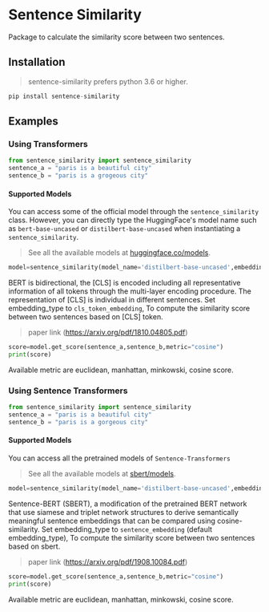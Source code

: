 # Sentence Similarity
Package to calculate the similarity score between two sentences.
## Installation
>sentence-similarity prefers python 3.6 or higher.
```python
pip install sentence-similarity
```
## Examples
### Using Transformers
```python
from sentence_similarity import sentence_similarity
sentence_a = "paris is a beautiful city"
sentence_b = "paris is a grogeous city"
```
#### Supported Models
You can access some of the official model through the `sentence_similarity` class. However, you can directly type the HuggingFace's model name such as `bert-base-uncased` or `distilbert-base-uncased` when instantiating a `sentence_similarity`.

> See all the available models at [huggingface.co/models](https://huggingface.co/transformers/pretrained_models.html).
```python
model=sentence_similarity(model_name='distilbert-base-uncased',embedding_type='cls_token_embedding')
```
BERT is bidirectional, the [CLS] is encoded including all representative information of all tokens through the multi-layer encoding procedure. The representation of [CLS] is individual in different sentences. 
Set embedding_type to `cls_token_embedding`, To compute the similarity score between two sentences based on [CLS] token. 
> paper link (https://arxiv.org/pdf/1810.04805.pdf)

```python
score=model.get_score(sentence_a,sentence_b,metric="cosine")
print(score)
```
Available metric are euclidean, manhattan, minkowski, cosine score.

### Using Sentence Transformers
```python
from sentence_similarity import sentence_similarity
sentence_a = "paris is a beautiful city"
sentence_b = "paris is a gorgeous city"
```
#### Supported Models
You can access all the pretrained models of `Sentence-Transformers`

> See all the available models at [sbert/models](https://www.sbert.net/docs/pretrained_models.html#sentence-embedding-models).
```python
model=sentence_similarity(model_name='distilbert-base-uncased',embedding_type='sentence_embedding')
```
Sentence-BERT (SBERT), a modification of the pretrained BERT network that use siamese and triplet network structures to derive semantically meaningful sentence embeddings that can be compared using cosine-similarity.
Set embedding_type to `sentence_embedding` (default embedding_type), To compute the similarity score between two sentences based on sbert. 
> paper link (https://arxiv.org/pdf/1908.10084.pdf)
```python
score=model.get_score(sentence_a,sentence_b,metric="cosine")
print(score)
```
Available metric are euclidean, manhattan, minkowski, cosine score.
